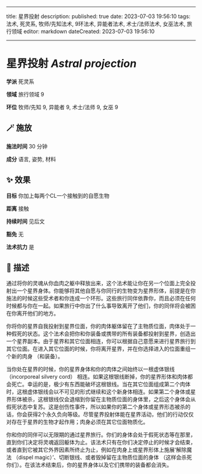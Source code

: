 
---
title: 星界投射
description: 
published: true
date: 2023-07-03 19:56:10
tags: 法术, 死灵系, 牧师/先知法术, 9环法术, 异能者法术, 术士/法师法术, 女巫法术, 旅行领域
editor: markdown
dateCreated: 2023-07-03 19:56:10

---

# **星界投射** *Astral projection*

**学派** 死灵系 

**领域** 旅行领域 9

**环位** 牧师/先知 9, 异能者 9, 术士/法师 9, 女巫 9

## 🪄 施放

**施法时间** 30 分钟

**成分** 语言, 姿势, 材料

## ✨ 效果 

**目标** 你加上每两个CL一个接触到的自愿生物 

**距离** 接触  

**持续时间** 见后文 

**豁免** 无

**法术抗力** 是

## 📖 描述

通过将你的灵魂从你血肉之躯中释放出来，这个法术能让你在另一个位面上完全投射出一个星界身体。你能够将其他自愿与你同行的生物变为星界形体，前提是在你施法的时候这些受术者和你连成一个环形。这些旅行同伴依靠你，而且必须在任何时候都与你在一起。如果旅行中你出了什么事导致离开了他们，你的同伴将会被困在你离开他们的地方。

你将你的星界自我投射到星界位面，你的肉体躯体留在了主物质位面，肉体处于一种假死的状态。这个法术会把你和你装备或携带的所有装备都投射到星界，创造出一个星界副本。由于星界和其它位面相连，你可以根据自己意愿来进行星界旅行到其它位面。在进入其它位面的时候，你将离开星界，并在你选择进入的位面重组一个新的肉身 （和装备）。

当你处在星界的时候，你的星界身体和你的肉体之间始终以一根虚体银线 （incorporeal silvery cord） 相连。如果这根银线断掉，你的星界形体和肉体都会死亡。幸运的是，极少有东西能破坏这根银线。当在其它位面组成第二个肉体时，这根虚体银线会以不可见的形式继续和这个新身体相连。如果第二个身体或星界形体被杀，这根银线仅会退缩到你留在主物质位面的身体里，之后这个身体会从假死状态中复苏。这是创伤性事件，所以如果你的第二个身体或星界形态被杀的话，你会获得2个永久负向等级。尽管星界投射体能在星界活动，他们的行动仅仅对存在于星界的生物才起作用；肉身必须在其它位面物质化。

你和你的同伴可以无限期的通过星界旅行。你们的身体会处于假死状态等在那里，直到你们决定将灵魂返回躯体为止。该法术只有在你们决定停止的时候才会结束，或者直到它被其它外界因素所终止为止，例如在肉身上或星界形体上施展‘解除魔法 （dispel magic）’、切断银线、或者毁掉留在主物质位面的身体 （这样会杀死你们）。在该法术结束后，你的星界身体以及它们携带的装备都会消失。
    